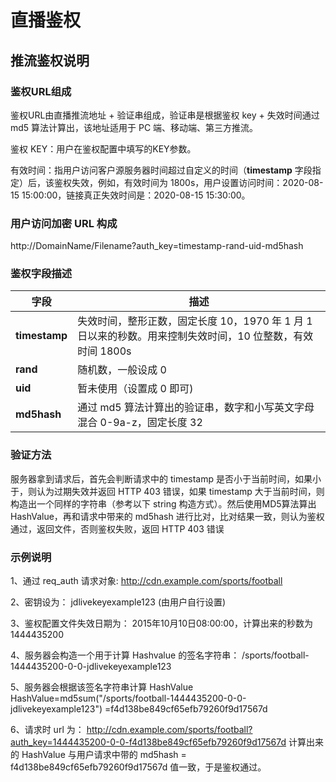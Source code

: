 # 直播鉴权

## 推流鉴权说明

###  鉴权URL组成

鉴权URL由直播推流地址 + 验证串组成，验证串是根据鉴权 key + 失效时间通过 md5 算法计算出，该地址适用于 PC 端、移动端、第三方推流。
    
鉴权 KEY：用户在鉴权配置中填写的KEY参数。
    
有效时间：指用户访问客户源服务器时间超过自定义的时间（**timestamp** 字段指定）后，该鉴权失效，例如，有效时间为 1800s，用户设置访问时间：2020-08-15 15:00:00，链接真正失效时间是：2020-08-15 15:30:00。



### 用户访问加密 URL 构成

http://DomainName/Filename?auth_key=timestamp-rand-uid-md5hash


### 鉴权字段描述

|字段|描述|
|---|---|
|**timestamp**|失效时间，整形正数，固定长度 10，1970 年 1 月 1 日以来的秒数。用来控制失效时间，10 位整数，有效时间 1800s|
|**rand**|随机数，一般设成 0|
|**uid**|暂未使用（设置成 0 即可)|
|**md5hash**|通过 md5 算法计算出的验证串，数字和小写英文字母混合 0-9a-z，固定长度 32|

### 验证方法

服务器拿到请求后，首先会判断请求中的 timestamp 是否小于当前时间，如果小于，则认为过期失效并返回 HTTP 403 错误，如果 timestamp 大于当前时间，则构造出一个同样的字符串（参考以下 string 构造方式）。然后使用MD5算法算出 HashValue，再和请求中带来的 md5hash 进行比对，比对结果一致，则认为鉴权通过，返回文件，否则鉴权失败，返回 HTTP 403 错误


### 示例说明

1、通过 req_auth 请求对象:
http://cdn.example.com/sports/football

2、密钥设为：
jdlivekeyexample123 (由用户自行设置)

3、鉴权配置文件失效日期为：
2015年10月10日08:00:00，计算出来的秒数为 1444435200

4、服务器会构造一个用于计算 Hashvalue 的签名字符串：
/sports/football-1444435200-0-0-jdlivekeyexample123

5、服务器会根据该签名字符串计算 HashValue
HashValue=md5sum("/sports/football-1444435200-0-0-jdlivekeyexample123")
=f4d138be849cf65efb79260f9d17567d

6、请求时 url 为：
http://cdn.example.com/sports/football?auth_key=1444435200-0-0-f4d138be849cf65efb79260f9d17567d
计算出来的 HashValue 与用户请求中带的 md5hash = f4d138be849cf65efb79260f9d17567d 值一致，于是鉴权通过。
